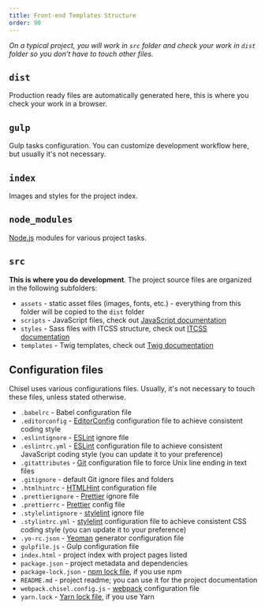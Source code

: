 ```yaml
---
title: Front-end Templates Structure
order: 90
---
```


*On a typical project, you will work in `src` folder and check your work in `dist` folder so you don’t have to touch other files.*

## `dist`
Production ready files are automatically generated here, this is where you check your work in a browser.

## `gulp`
Gulp tasks configuration. You can customize development workflow here, but usually it's not necessary.

## `index`
Images and styles for the project index. 

## `node_modules`
[Node.js](https://nodejs.org/) modules for various project tasks.

## `src`
**This is where you do development**. The project source files are organized in the following subfolders:

- `assets` - static asset files (images, fonts, etc.) - everything from this folder will be copied to the `dist` folder
- `scripts` - JavaScript files, check out [JavaScript documentation](/docs/development/javascript)
- `styles` - Sass files with ITCSS structure, check out [ITCSS documentation](/docs/development/itcss)
- `templates` - Twig templates, check out [Twig documentation](/docs/development/twig)

## Configuration files
Chisel uses various configurations files. Usually, it's not necessary to touch these files, unless stated otherwise.

- `.babelrc` - Babel configuration file
- `.editorconfig` - [EditorConfig](http://editorconfig.org/) configuration file to achieve consistent coding style
- `.eslintignore` - [ESLint](http://eslint.org/) ignore file
- `.eslintrc.yml` - [ESLint](http://eslint.org/) configuration file to achieve consistent JavaScript coding style (you can update it to your preference)
- `.gitattributes` - [Git](http://git-scm.com/) configuration file to force Unix line ending in text files
- `.gitignore` - default Git ignore files and folders
- `.htmlhintrc` - [HTMLHint](https://github.com/yaniswang/HTMLHint) configuration file
- `.prettierignore` - [Prettier](https://prettier.io/) ignore file
- `.prettierrc` - [Prettier](https://prettier.io/) config file
- `.stylelintignore` - [stylelint](http://stylelint.io/) ignore file
- `.stylintrc.yml` - [stylelint](http://stylelint.io/) configuration file to achieve consistent CSS coding style (you can update it to your preference)
- `.yo-rc.json` - [Yeoman](http://yeoman.io/) generator configuration file
- `gulpfile.js` - Gulp configuration file
- `index.html` - project index with project pages listed
- `package.json` - project metadata and dependencies
- `package-lock.json` - [npm lock file](https://docs.npmjs.com/files/package-locks), if you use npm
- `README.md` - project readme; you can use it for the project documentation
- `webpack.chisel.config.js` - [webpack](https://webpack.js.org/) configuration file
- `yarn.lock` - [Yarn lock file](https://yarnpkg.com/lang/en/docs/yarn-lock/), if you use Yarn


